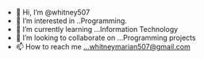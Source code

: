 - 👋 Hi, I’m @whitney507
- 👀 I’m interested in ..Programming.
- 🌱 I’m currently learning ...Information Technology
- 💞️ I’m looking to collaborate on ...Programming projects
- 📫 How to reach me ...whitneymarian507@gmail.com

<!---
whitney507/whitney507 is a ✨ special ✨ repository because its `README.md` (this file) appears on your GitHub profile.
You can click the Preview link to take a look at your changes.
--->
